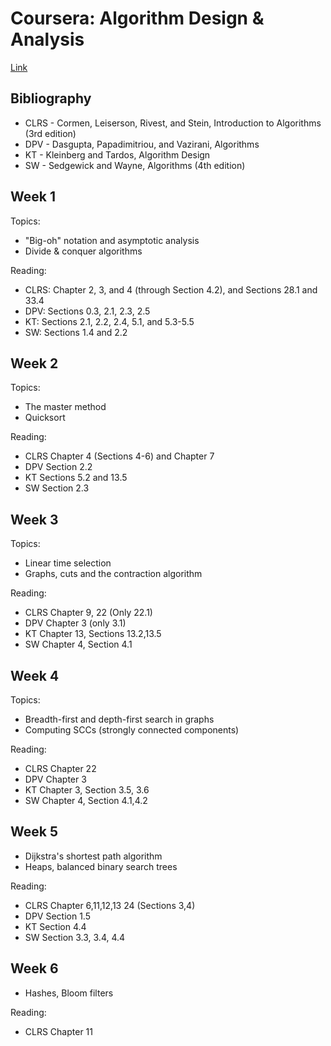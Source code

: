 # Coursera: Algorithm Design & Analysis

[Link](https://www.coursera.org/learn/algorithm-design-analysis)

## Bibliography

- CLRS - Cormen, Leiserson, Rivest, and Stein, Introduction to Algorithms (3rd edition)
- DPV - Dasgupta, Papadimitriou, and Vazirani, Algorithms
- KT - Kleinberg and Tardos, Algorithm Design
- SW - Sedgewick and Wayne, Algorithms (4th edition)

## Week 1

Topics:

- "Big-oh" notation and asymptotic analysis
- Divide & conquer algorithms

Reading:

- CLRS: Chapter 2, 3, and 4 (through Section 4.2), and Sections 28.1 and 33.4
- DPV: Sections 0.3, 2.1, 2.3, 2.5
- KT: Sections 2.1, 2.2, 2.4, 5.1, and 5.3-5.5
- SW: Sections 1.4 and 2.2

## Week 2

Topics:

- The master method
- Quicksort

Reading:

- CLRS Chapter 4 (Sections 4-6) and Chapter 7
- DPV Section 2.2
- KT Sections 5.2 and 13.5
- SW Section 2.3

## Week 3

Topics:

- Linear time selection
- Graphs, cuts and the contraction algorithm

Reading:

- CLRS Chapter 9, 22 (Only 22.1)
- DPV Chapter 3 (only 3.1)
- KT Chapter 13, Sections 13.2,13.5
- SW Chapter 4, Section 4.1

## Week 4

Topics:

- Breadth-first and depth-first search in graphs
- Computing SCCs (strongly connected components)

Reading:

- CLRS Chapter 22
- DPV Chapter 3
- KT Chapter 3, Section 3.5, 3.6
- SW Chapter 4, Section 4.1,4.2

## Week 5

- Dijkstra's shortest path algorithm
- Heaps, balanced binary search trees

Reading:

- CLRS Chapter 6,11,12,13 24 (Sections 3,4)
- DPV Section 1.5
- KT Section 4.4
- SW Section 3.3, 3.4, 4.4

## Week 6

- Hashes, Bloom filters

Reading:

- CLRS Chapter 11

